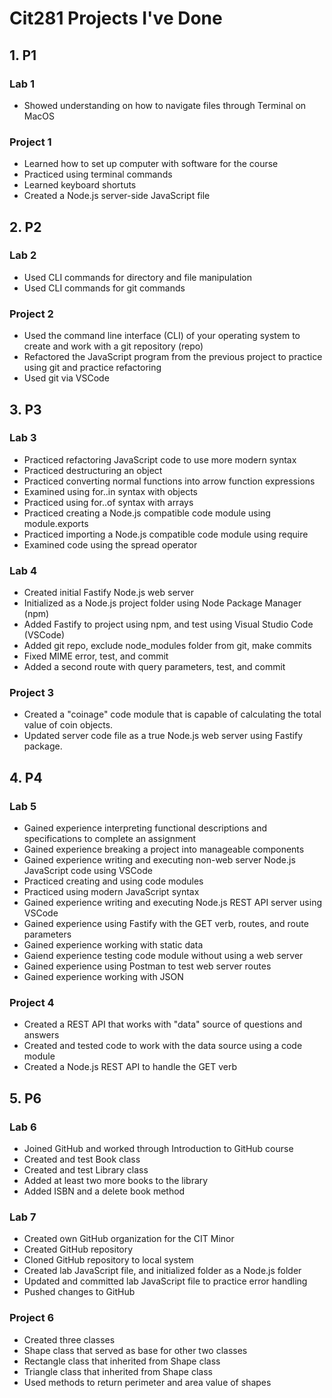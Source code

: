 # Cit281 Projects I've Done

## 1. P1
### Lab 1
- Showed understanding on how to navigate files through Terminal on MacOS
### Project 1
- Learned how to set up computer with software for the course
- Practiced using terminal commands
- Learned keyboard shortuts
- Created a Node.js server-side JavaScript file

## 2. P2
### Lab 2
- Used CLI commands for directory and file manipulation
- Used CLI commands for git commands

### Project 2
- Used the command line interface (CLI) of your operating system to create and work with a git repository (repo)
- Refactored the JavaScript program from the previous project to practice using git and practice refactoring
- Used git via VSCode

## 3. P3
### Lab 3
- Practiced refactoring JavaScript code to use more modern syntax
- Practiced destructuring an object
- Practiced converting normal functions into arrow function expressions
- Examined using for..in  syntax with objects
- Practiced using for..of syntax with arrays
- Practiced creating a Node.js compatible code module using module.exports
- Practiced importing a Node.js compatible code module using require
- Examined code using the spread operator

### Lab 4
- Created initial Fastify Node.js web server
- Initialized as a Node.js project folder using Node Package Manager (npm)
- Added Fastify to project using npm, and test using Visual Studio Code (VSCode)
- Added git repo, exclude node_modules folder from git, make commits
- Fixed MIME error, test, and commit
- Added a second route with query parameters, test, and commit

### Project 3
- Created a "coinage" code module that is capable of calculating the total value of coin objects.
- Updated server code file as a true Node.js web server using Fastify package.

## 4. P4
### Lab 5
- Gained experience interpreting functional descriptions and specifications to complete an assignment
- Gained experience breaking a project into manageable components
- Gained experience writing and executing non-web server Node.js JavaScript code using VSCode
- Practiced creating and using code modules
- Practiced using modern JavaScript syntax
- Gained experience writing and executing Node.js REST API server using VSCode
- Gained experience using Fastify with the GET verb, routes, and route parameters
- Gained experience working with static data
- Gaiend experience testing code module without using a web server
- Gained experience using Postman to test web server routes
- Gained experience working with JSON

### Project 4
- Created a REST API that works with "data" source of questions and answers
- Created and tested code to work with the data source using a code module
- Created a Node.js REST API to handle the GET verb


## 5. P6
### Lab 6
- Joined GitHub and worked through Introduction to GitHub course
- Created and test Book class
- Created and test Library class
- Added at least two more books to the library
- Added ISBN and a delete book method

### Lab 7
- Created own GitHub organization for the CIT Minor
- Created GitHub repository
- Cloned GitHub repository to local system
- Created lab JavaScript file, and initialized folder as a Node.js folder
- Updated and committed lab JavaScript file to practice error handling
- Pushed  changes to GitHub

### Project 6
- Created three classes
- Shape class that served as base for other two classes
- Rectangle class that inherited from Shape class
- Triangle class that inherited from Shape class
- Used methods to return perimeter and area value of shapes
